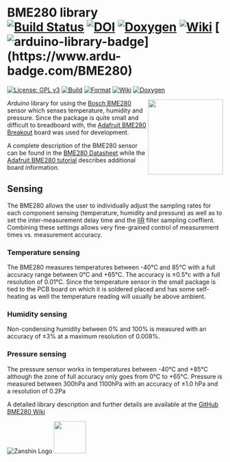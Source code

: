 # BME280 library<br>[![Build Status](https://travis-ci.org/SV-Zanshin/BME280.svg?branch=master)](https://travis-ci.org/SV-Zanshin/BME280) [![DOI](https://www.zenodo.org/badge/98804600.svg)](https://www.zenodo.org/badge/latestdoi/98804600) [![Doxygen](https://zanduino.github.io/Badges/Doxygen-Badge.svg)](https://sv-zanshin.github.io/BME280/html/index.html) [![Wiki](https://zanduino.github.io/Badges/Documentation-Badge.svg)](https://github.com/SV-Zanshin/BME280/wiki) [![arduino-library-badge](https://www.ardu-badge.com/badge/BME280.svg?)](https://www.ardu-badge.com/BME280)

[![License: GPL v3](https://zanduino.github.io/Badges/GPLv3-blue.svg)](https://www.gnu.org/licenses/gpl-3.0) [![Build](https://github.com/Zanduino/BME280/workflows/Build/badge.svg)](https://github.com/Zanduino/BME280/actions?query=workflow%3ABuild) [![Format](https://github.com/Zanduino/BME280/workflows/Format/badge.svg)](https://github.com/Zanduino/BME280/actions?query=workflow%3AFormat) [![Wiki](https://zanduino.github.io/Badges/Documentation-Badge.svg)](https://github.com/Zanduino/BME280/wiki) [![Doxygen](https://github.com/Zanduino/BME280/workflows/Doxygen/badge.svg)](https://Zanduino.github.io/BME280/html/index.html)

<img src="https://github.com/SV-Zanshin/BME280/blob/master/Images/sensors_pinout.jpg" width="175" align="right"/> *Arduino* library for using the [Bosch BME280](https://www.bosch-sensortec.com/bst/products/all_products/bme280) sensor which senses temperature, humidity and pressure. Since the package is quite small and difficult to breadboard with, the [Adafruit BME280 Breakout](https://www.adafruit.com/product/2652) board was used for development.

A complete description of the BME280 sensor can be found in the [BME280 Datasheet](https://ae-bst.resource.bosch.com/media/_tech/media/datasheets/BST-BME280_DS001-11.pdf) while the [Adafruit BME280 tutorial](https://learn.adafruit.com/adafruit-bme280-humidity-barometric-pressure-temperature-sensor-breakout) describes additional board information.

## Sensing
The BME280 allows the user to individually adjust the sampling rates for each component sensing (temperature, humidity and pressure) as well as to set the inter-measurement delay time and the [IIR](https://en.wikipedia.org/wiki/Infinite_impulse_response) filter sampling coeffient. Combining these settings allows very fine-grained control of measurement times vs. measurement accuracy.

### Temperature sensing
The BME280 measures temperatures between -40°C and 85°C with a full accuracy range between 0°C and +65°C. The accuracy is ±0.5°c with a full resolution of 0.01°C. Since the temperature sensor in the small package is tied to the PCB board on which it is soldered placed and has some self-heating as well the temperature reading will usually be above ambient.
### Humidity sensing
Non-condensing humidity between 0% and 100% is measured with an accuracy of ±3% at a maximum resolution of 0.008%.
### Pressure sensing
The pressure sensor works in temperatures between -40°C and +85°C although the zone of full accuracy only goes from 0°C to +65°C. Pressure is measured between 300hPa and 1100hPa with an accuracy of ±1.0 hPa and a resolution of 0.2Pa

A detailed library description and further details are available at the [GitHub BME280 Wiki](https://github.com/SV-Zanshin/BME280/wiki)

![Zanshin Logo](https://www.sv-zanshin.com/r/images/site/gif/zanshinkanjitiny.gif) <img src="https://www.sv-zanshin.com/r/images/site/gif/zanshintext.gif" width="75"/>
